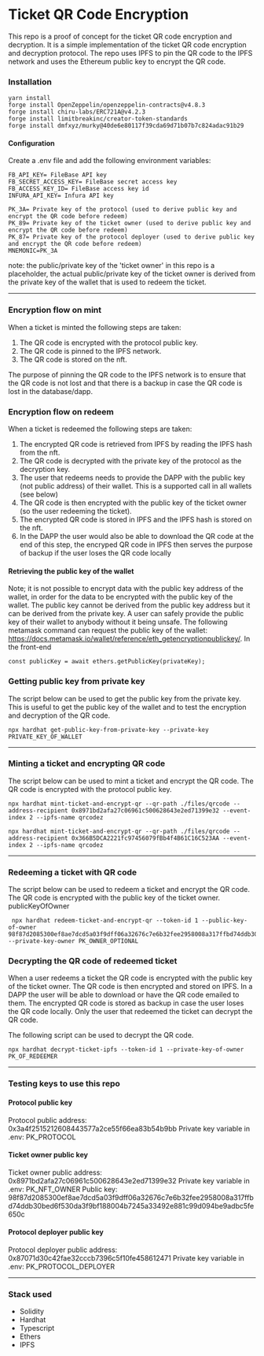 # Ticket QR Code Encryption

This repo is a proof of concept for the ticket QR code encryption and decryption. It is a simple implementation of the
ticket QR code encryption and decryption protocol. The repo uses IPFS to pin the QR code to the IPFS network and uses
the Ethereum public key to encrypt the QR code.

### Installation

```
yarn install
forge install OpenZeppelin/openzeppelin-contracts@v4.8.3
forge install chiru-labs/ERC721A@v4.2.3
forge install limitbreakinc/creator-token-standards
forge install dmfxyz/murky@40de6e80117f39cda69d71b07b7c824adac91b29
```

#### Configuration

Create a .env file and add the following environment variables:

```
FB_API_KEY= FileBase API key
FB_SECRET_ACCESS_KEY= FileBase secret access key
FB_ACCESS_KEY_ID= FileBase access key id
INFURA_API_KEY= Infura API key

PK_3A= Private key of the protocol (used to derive public key and encrypt the QR code before redeem)
PK_89= Private key of the ticket owner (used to derive public key and encrypt the QR code before redeem)
PK_87= Private key of the protocol deployer (used to derive public key and encrypt the QR code before redeem)
MNEMONIC=PK_3A

```

note: the public/private key of the 'ticket owner' in this repo is a placeholder, the actual public/private key of the
ticket owner is derived from the private key of the wallet that is used to redeem the ticket.

---

### Encryption flow on mint

When a ticket is minted the following steps are taken:

1. The QR code is encrypted with the protocol public key.
2. The QR code is pinned to the IPFS network.
3. The QR code is stored on the nft.

The purpose of pinning the QR code to the IPFS network is to ensure that the QR code is not lost and that there is a
backup in case the QR code is lost in the database/dapp.

### Encryption flow on redeem

When a ticket is redeemed the following steps are taken:

1. The encrypted QR code is retrieved from IPFS by reading the IPFS hash from the nft.
2. The QR code is decrypted with the private key of the protocol as the decryption key.
3. The user that redeems needs to provide the DAPP with the public key (not public address) of their wallet. This is a
   supported call in all wallets (see below)
4. The QR code is then encrypted with the public key of the ticket owner (so the user redeeming the ticket).
5. The encrypted QR code is stored in IPFS and the IPFS hash is stored on the nft.
6. In the DAPP the user would also be able to download the QR code at the end of this step, the encryped QR code in IPFS
   then serves the purpose of backup if the user loses the QR code locally

#### Retrieving the public key of the wallet

Note; it is not possible to encrypt data with the public key address of the wallet, in order for the data to be
encrypted with the public key of the wallet. The public key cannot be derived from the public key address but it can be
derived from the private key. A user can safely provide the public key of their wallet to anybody without it being
unsafe. The following metamask command can request the public key of the wallet:
https://docs.metamask.io/wallet/reference/eth_getencryptionpublickey/. In the front-end

```
const publicKey = await ethers.getPublicKey(privateKey);
```

### Getting public key from private key

The script below can be used to get the public key from the private key. This is useful to get the public key of the
wallet and to test the encryption and decryption of the QR code.

```
npx hardhat get-public-key-from-private-key --private-key PRIVATE_KEY_OF_WALLET
```

---

### Minting a ticket and encrypting QR code

The script below can be used to mint a ticket and encrypt the QR code. The QR code is encrypted with the protocol public
key.

```
npx hardhat mint-ticket-and-encrypt-qr --qr-path ./files/qrcode --address-recipient 0x8971bd2afa27c06961c500628643e2ed71399e32 --event-index 2 --ipfs-name qrcodez

npx hardhat mint-ticket-and-encrypt-qr --qr-path ./files/qrcode --address-recipient 0x366B5DCA2221fc97456079fBb4f4B61C16C523AA --event-index 2 --ipfs-name qrcodez

```

---

### Redeeming a ticket with QR code

The script below can be used to redeem a ticket and encrypt the QR code. The QR code is encrypted with the public key of
the ticket owner. publicKeyOfOwner

```
 npx hardhat redeem-ticket-and-encrypt-qr --token-id 1 --public-key-of-owner 98f87d2085300ef8ae7dcd5a03f9dff06a32676c7e6b32fee2958008a317ffbd74ddb30bed6f530da3f9bf188004b7245a33492e881c99d094be9adbc5fe650c --private-key-owner PK_OWNER_OPTIONAL
```

### Decrypting the QR code of redeemed ticket

When a user redeems a ticket the QR code is encrypted with the public key of the ticket owner. The QR code is then
encrypted and stored on IPFS. In a DAPP the user will be able to download or have the QR code emailed to them. The
encrypted QR code is stored as backup in case the user loses the QR code locally. Only the user that redeemed the ticket
can decrypt the QR code.

The following script can be used to decrypt the QR code.

```
npx hardhat decrypt-ticket-ipfs --token-id 1 --private-key-of-owner PK_OF_REDEEMER

```

---

### Testing keys to use this repo

#### Protocol public key

Protocol public address: 0x3a4f2515212608443577a2ce55f66ea83b54b9bb Private key variable in .env: PK_PROTOCOL

#### Ticket owner public key

Ticket owner public address: 0x8971bd2afa27c06961c500628643e2ed71399e32 Private key variable in .env: PK_NFT_OWNER
Public key:
98f87d2085300ef8ae7dcd5a03f9dff06a32676c7e6b32fee2958008a317ffbd74ddb30bed6f530da3f9bf188004b7245a33492e881c99d094be9adbc5fe650c

#### Protocol deployer public key

Protocol deployer public address: 0x87071d30c42fae32cccb7396c5f10fe458612471 Private key variable in .env:
PK_PROTOCOL_DEPLOYER

---

### Stack used

- Solidity
- Hardhat
- Typescript
- Ethers
- IPFS

```

```
